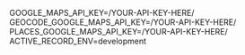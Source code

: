 GOOGLE_MAPS_API_KEY=/YOUR-API-KEY-HERE/
GEOCODE_GOOGLE_MAPS_API_KEY=/YOUR-API-KEY-HERE/
PLACES_GOOGLE_MAPS_API_KEY=/YOUR-API-KEY-HERE/
ACTIVE_RECORD_ENV=development
